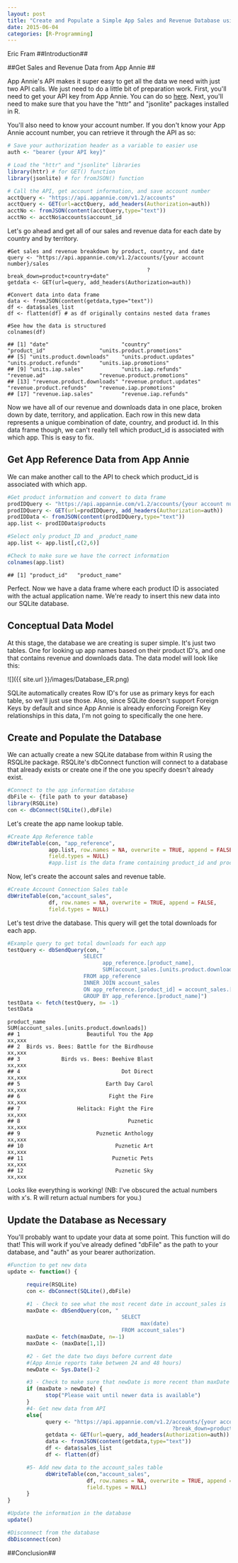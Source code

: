 ```yaml
---
layout: post
title: "Create and Populate a Simple App Sales and Revenue Database using SQLite, App Annie's API, and R"
date: 2015-06-04
categories: [R-Programming]
---
```

Eric Fram
##Introduction##



##Get Sales and Revenue Data from App Annie ##

App Annie's API makes it super easy to get all the data we need with just two API calls. We just need to do a little bit of preparation work. First, you'll need to get your API key from App Annie. You can do so [here]("https://www.appannie.com/account/api/key/"). Next, you'll need to make sure that you have the "httr" and "jsonlite" packages installed in R.

You'll also need to know your account number. If you don't know your App Annie account number, you can retrieve it through the API as so:

```r
# Save your authorization header as a variable to easier use
auth <- "bearer {your API key}"

# Load the "httr" and "jsonlite" libraries
library(httr) # for GET() function
library(jsonlite) # for fromJSON() function

# Call the API, get account information, and save account number
acctQuery <- "https://api.appannie.com/v1.2/accounts"
acctQuery <- GET(url=acctQuery, add_headers(Authorization=auth))
acctNo <- fromJSON(content(acctQuery,type="text"))
acctNo <- acctNo$accounts$account_id

```
Let's go ahead and get all of our sales and revenue data for each date by country and by territory.

```{r}
#Get sales and revenue breakdown by product, country, and date
query <- "https://api.appannie.com/v1.2/accounts/{your account number}/sales
                                            ?break_down=product+country+date"
getdata <- GET(url=query, add_headers(Authorization=auth))

#Convert data into data frame
data <- fromJSON(content(getdata,type="text"))
df <- data$sales_list
df <- flatten(df) # as df originally contains nested data frames

#See how the data is structured
colnames(df)
```
```
## [1] "date"                       "country"                    "product_id"                 "units.product.promotions"
## [5] "units.product.downloads"    "units.product.updates"      "units.product.refunds"      "units.iap.promotions"
## [9] "units.iap.sales"            "units.iap.refunds"          "revenue.ad"                 "revenue.product.promotions"
## [13] "revenue.product.downloads" "revenue.product.updates"    "revenue.product.refunds"    "revenue.iap.promotions"
## [17] "revenue.iap.sales"         "revenue.iap.refunds"
```
Now we have all of our revenue and downloads data in one place, broken down by date, territory, and application. Each row in this new data represents a unique combination of date, country, and product id. In this data frame though, we can't really tell which product_id is associated with which app. This is easy to fix.

## Get App Reference Data from App Annie ##

We can make another call to the API to check which product_id is associated with which app.

```r
#Get product information and convert to data frame
prodIDQuery <- "https://api.appannie.com/v1.2/accounts/{your account number}/products?page_index=0"
prodIDQuery <- GET(url=prodIDQuery, add_headers(Authorization=auth))
prodIDData <- fromJSON(content(prodIDQuery,type="text"))
app.list <- prodIDData$products

#Select only product_ID and _product_name
app.list <- app.list[,c(2,6)]

#Check to make sure we have the correct information
colnames(app.list)
```
```
## [1] "product_id"   "product_name"
```
Perfect. Now we have a data frame where each product ID is associated with the actual application name. We're ready to insert this new data into our SQLite database.

## Conceptual Data Model ##

At this stage, the database we are creating is super simple. It's just two tables. One for looking up app names based on their product ID's, and one that contains revenue and downloads data. The data model will look like this:

![]({{ site.url }}/images/Database_ER.png)

SQLite automatically creates Row ID's for use as primary keys for each table, so we'll just use those. Also, since SQLite doesn't support Foreign Keys by default and since App Annie is already enforcing Foreign Key relationships in this data, I'm not going to specifically the one here.

## Create and Populate the Database ##

We can actually create a new SQLite database from within R using the RSQLite package. RSQLite's dbConnect function will connect to a database that already exists or create one if the one you specify doesn't already exist.

```r
#Connect to the app information database
dbFile <- {file path to your database}
library(RSQLite)
con <- dbConnect(SQLite(),dbFile)
```
Let's create the app name lookup table.

```r
#Create App Reference table
dbWriteTable(con, "app_reference",
             app.list, row.names = NA, overwrite = TRUE, append = FALSE,
             field.types = NULL)
             #app.list is the data frame containing product_id and product_name informtion
```
Now, let's create the account sales and revenue table.

```r
#Create Account Connection Sales table
dbWriteTable(con,"account_sales",
             df, row.names = NA, overwrite = TRUE, append = FALSE,
             field.types = NULL)
```
Let's test drive the database. This query will get the total downloads for each app.

```r
#Example query to get total downloads for each app
testQuery <- dbSendQuery(con, "
                        SELECT
                              app_reference.[product_name],
                              SUM(account_sales.[units.product.downloads])
                        FROM app_reference
                        INNER JOIN account_sales
                        ON app_reference.[product_id] = account_sales.[product_id]
                        GROUP BY app_reference.[product_name]")
testData <- fetch(testQuery, n= -1)
testData
```
```
product_name                                           SUM(account_sales.[units.product.downloads])
## 1                     Beautiful You the App                                           xx,xxx
## 2  Birds vs. Bees: Battle for the Birdhouse                                           xx,xxx
## 3             Birds vs. Bees: Beehive Blast                                           xx,xxx
## 4                                Dot Direct                                           xx,xxx
## 5                           Earth Day Carol                                           xx,xxx
## 6                            Fight the Fire                                           xx,xxx
## 7                  Helitack: Fight the Fire                                           xx,xxx
## 8                                  Puznetic                                           xx,xxx
## 9                        Puznetic Anthology                                           xx,xxx
## 10                             Puznetic Art                                           xx,xxx
## 11                            Puznetic Pets                                           xx,xxx
## 12                             Puznetic Sky                                           xx,xxx
```
Looks like everything is working! (NB: I've obscured the actual numbers with x's. R will return actual numbers for you.)

## Update the Database as Necessary ##

You'll probably want to update your data at some point. This function will do that! This will work if you've already defined "dbFile" as the path to your database, and "auth" as your bearer authorization.

```r
#Function to get new data
update <- function() {

      require(RSQLite)
      con <- dbConnect(SQLite(),dbFile)

      #1 - Check to see what the most recent date in account_sales is
      maxDate <- dbSendQuery(con, "
                                    SELECT
                                          max(date)
                                    FROM account_sales")
      maxDate <- fetch(maxDate, n=-1)
      maxDate <- (maxDate[1,1])

      #2 - Get the date two days before current date
      #(App Annie reports take between 24 and 48 hours)
      newDate <- Sys.Date()-2

      #3 - Check to make sure that newDate is more recent than maxDate
      if (maxDate > newDate) {
            stop("Please wait until newer data is available")
      }
      #4- Get new data from API
      else{
            query <- "https://api.appannie.com/v1.2/accounts/{your account no}/sales
                                                    ?break_down=product+country+date"
            getdata <- GET(url=query, add_headers(Authorization=auth))
            data <- fromJSON(content(getdata,type="text"))
            df <- data$sales_list
            df <- flatten(df)

      #5- Add new data to the account_sales table
            dbWriteTable(con,"account_sales",
                         df, row.names = NA, overwrite = TRUE, append = FALSE,
                         field.types = NULL)
      }
}

#Update the information in the database
update()

#Disconnect from the database
dbDisconnect(con)
```
##Conclusion##
